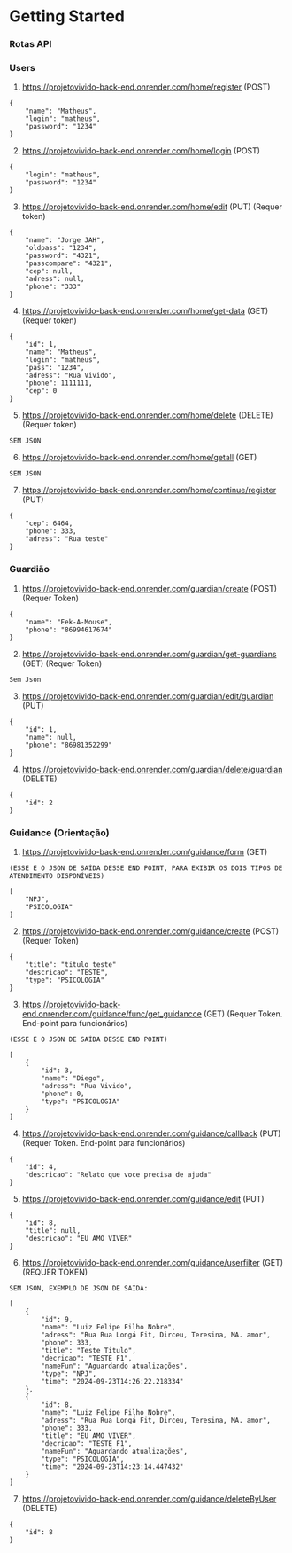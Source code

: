 # Getting Started

### Rotas API ###

### Users ###
1. https://projetovivido-back-end.onrender.com/home/register (POST)


```
{
	"name": "Matheus",
	"login": "matheus",
	"password": "1234"
}
```

2. https://projetovivido-back-end.onrender.com/home/login (POST)

```
{
	"login": "matheus",
	"password": "1234"
}

```

3. https://projetovivido-back-end.onrender.com/home/edit (PUT)
(Requer token)

```
{
	"name": "Jorge JAH",
	"oldpass": "1234",
	"password": "4321",
	"passcompare": "4321",
	"cep": null,
	"adress": null,
	"phone": "333"
}
```

4. https://projetovivido-back-end.onrender.com/home/get-data (GET)
   (Requer token)

```
{
	"id": 1,
	"name": "Matheus",
	"login": "matheus",
	"pass": "1234",
	"adress": "Rua Vivido",
	"phone": 1111111,
	"cep": 0
}
```

5. https://projetovivido-back-end.onrender.com/home/delete (DELETE)
(Requer token)

```
SEM JSON
```

6. https://projetovivido-back-end.onrender.com/home/getall (GET)

```
SEM JSON
```

7. https://projetovivido-back-end.onrender.com/home/continue/register (PUT)

```
{
	"cep": 6464,
	"phone": 333,
	"adress": "Rua teste"
}

```

### Guardião ###

1. https://projetovivido-back-end.onrender.com/guardian/create (POST)
(Requer Token)

````
{
	"name": "Eek-A-Mouse",
	"phone": "86994617674"
}
````
2. https://projetovivido-back-end.onrender.com/guardian/get-guardians (GET)
(Requer Token)

````
Sem Json
````

3. https://projetovivido-back-end.onrender.com/guardian/edit/guardian (PUT)

````
{
	"id": 1,
	"name": null,
	"phone": "86981352299"
}
````

4. https://projetovivido-back-end.onrender.com/guardian/delete/guardian (DELETE)

````
{
	"id": 2
}
````

### Guidance (Orientação) ###

1. https://projetovivido-back-end.onrender.com/guidance/form (GET)

````
(ESSE É O JSON DE SAÍDA DESSE END POINT, PARA EXIBIR OS DOIS TIPOS DE ATENDIMENTO DISPONÍVEIS)

[
	"NPJ",
	"PSICOLOGIA"
]
````

2. https://projetovivido-back-end.onrender.com/guidance/create (POST)
(Requer Token)

````
{
    "title": "titulo teste"
	"descricao": "TESTE",
	"type": "PSICOLOGIA"
}
````

3. https://projetovivido-back-end.onrender.com/guidance/func/get_guidancce (GET)
(Requer Token. End-point para funcionários)

````
(ESSE É O JSON DE SAÍDA DESSE END POINT)

[
	{
		"id": 3,
		"name": "Diego",
		"adress": "Rua Vivido",
		"phone": 0,
		"type": "PSICOLOGIA"
	}
]
````

4. https://projetovivido-back-end.onrender.com/guidance/callback (PUT)
   (Requer Token. End-point para funcionários)
````
{
	"id": 4,
	"descricao": "Relato que voce precisa de ajuda"
}
````

5. https://projetovivido-back-end.onrender.com/guidance/edit (PUT)
````
{
	"id": 8,
	"title": null,
	"descricao": "EU AMO VIVER"
}
````

6. https://projetovivido-back-end.onrender.com/guidance/userfilter (GET)
   (REQUER TOKEN)
````
SEM JSON, EXEMPLO DE JSON DE SAÍDA:

[
	{
		"id": 9,
		"name": "Luiz Felipe Filho Nobre",
		"adress": "Rua Rua Longá Fit, Dirceu, Teresina, MA. amor",
		"phone": 333,
		"title": "Teste Titulo",
		"decricao": "TESTE F1",
		"nameFun": "Aguardando atualizações",
		"type": "NPJ",
		"time": "2024-09-23T14:26:22.218334"
	},
	{
		"id": 8,
		"name": "Luiz Felipe Filho Nobre",
		"adress": "Rua Rua Longá Fit, Dirceu, Teresina, MA. amor",
		"phone": 333,
		"title": "EU AMO VIVER",
		"decricao": "TESTE F1",
		"nameFun": "Aguardando atualizações",
		"type": "PSICOLOGIA",
		"time": "2024-09-23T14:23:14.447432"
	}
]
````

7. https://projetovivido-back-end.onrender.com/guidance/deleteByUser (DELETE)
````
{
	"id": 8
}
````
